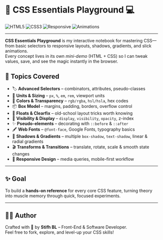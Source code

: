 # 🎨 CSS Essentials Playground 💻

<!-- Badges for core technologies -->
![HTML5](https://img.shields.io/badge/HTML5-E34F26?style=for-the-badge&logo=html5&logoColor=white)
![CSS3](https://img.shields.io/badge/CSS3-1572B6?style=for-the-badge&logo=css3&logoColor=white)
![Responsive](https://img.shields.io/badge/Responsive%20Design-26A69A?style=for-the-badge&logo=css3&logoColor=white)
![Animations](https://img.shields.io/badge/CSS3%20Animations-FF6F00?style=for-the-badge&logo=css3&logoColor=white)

---

**CSS Essentials Playground** is my interactive notebook for mastering CSS—from basic selectors to responsive layouts, shadows, gradients, and slick animations.  
Every concept lives in its own *mini-demo* (HTML + CSS) so I can tweak values, save, and see the magic instantly in the browser.

## 🚀 Topics Covered

- 🏷️ **Advanced Selectors** – combinators, attributes, pseudo-classes  
- 📏 **Units & Sizing** – `px`, `%`, `em`, `rem`, viewport units  
- 🌈 **Colors & Transparency** – `rgb/rgba`, `hsl/hsla`, hex codes  
- 📦 **Box Model** – margins, padding, borders, overflow control  
- 🧭 **Floats & Clearfix** – old-school layout tricks worth knowing  
- 👻 **Visibility & Display** – `display`, `visibility`, `opacity`, z-index  
- ✨ **Pseudo-elements** – decorating with `::before` & `::after`  
- 🖋️ **Web Fonts** – `@font-face`, Google Fonts, typography basics  
- 🌠 **Shadows & Gradients** – multiple `box-shadow`, `text-shadow`, linear & radial gradients  
- 🎬 **Transforms & Transitions** – translate, rotate, scale & smooth state changes  
- 📱 **Responsive Design** – media queries, mobile-first workflow  

---

## ✨ Goal

To build a **hands-on reference** for every core CSS feature, turning theory into muscle memory through quick, focused experiments.

---


## 🧑‍💻 Author

Crafted with 💙 by **Stifh BL** – Front-End & Software Developer.  
Feel free to fork, explore, and level-up your CSS skills!
